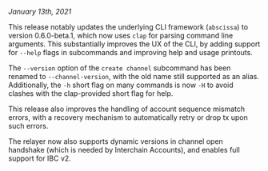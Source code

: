 *January 13th, 2021*

This release notably updates the underlying CLI framework (`abscissa`) to version 0.6.0-beta.1,
which now uses `clap` for parsing command line arguments. This substantially improves the UX of the CLI,
by adding support for `--help` flags in subcommands and improving help and usage printouts.

The `--version` option of the `create channel` subcommand has been renamed
to `--channel-version`, with the old name still supported as an alias.
Additionally, the `-h` short flag on many commands is now `-H` to avoid
clashes with the clap-provided short flag for help.

This release also improves the handling of account sequence mismatch errors,
with a recovery mechanism to automatically retry or drop tx upon such errors.

The relayer now also supports dynamic versions in channel open handshake (which is needed by Interchain Accounts), and enables full support for IBC v2.

